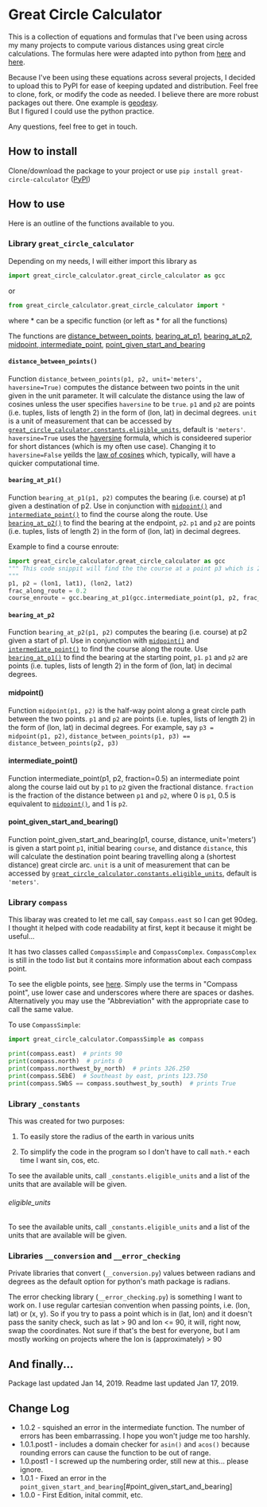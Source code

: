 # Great Circle Calculator

 This is a collection of equations and formulas that I've been using across my many projects to compute various 
 distances using great circle calculations. The formulas here were adapted into python from 
 [here](https://www.movable-type.co.uk/scripts/latlong.html) and [here](http://www.edwilliams.org/avform.htm).   
 
 Because I've been using these equations across several projects, I decided to upload this to PyPI for ease of 
 keeping updated and distribution. Feel free to clone, fork, or modify the code as needed.  I believe there are 
 more robust packages out there.  One example is [geodesy](https://github.com/chrisveness/geodesy).  
 But I figured I could use the python practice.   
 
 Any questions, feel free to get in touch.
 
 ## How to install
 
Clone/download the package to your project or use `pip install great-circle-calculator` ([PyPI](https://pypi.org/project/great-circle-calculator/))
 
 ## How to use
 
 Here is an outline of the functions available to you. 
 
 ### Library `great_circle_calculator`
 
 Depending on my needs, I will either import this library as 
 
```python
import great_circle_calculator.great_circle_calculator as gcc
```

or 

```python
from great_circle_calculator.great_circle_calculator import *
```

where * can be a specific function (or left as * for all the functions)

The functions are [distance_between_points](#distance_between_points), [bearing_at_p1](#bearing_at_p1), [bearing_at_p2](#bearing_at_p2), [midpoint](#midpoint),[ intermediate_point](#intermediate_point), [point_given_start_and_bearing](#point_given_start_and_bearing)

#### `distance_between_points()`

Function `distance_between_points(p1, p2, unit='meters', haversine=True)` computes the distance between two points in the unit given in the unit parameter.  It will calculate the distance using the law of cosines unless the user specifies `haversine` to be `true`.  `p1` and `p2` are points (i.e. tuples, lists of length 2) in the form of (lon, lat) in decimal degrees.  `unit` is a unit of measurement that can be accessed by [`great_circle_calculator.constants.eligible_units`](#eligible_units), default is `'meters'`.  `haversine=True` uses the [haversine](https://en.wikipedia.org/wiki/Haversine_formula) formula, which is consideered superior for short distances (which is my often use case).  Changing it to `haversine=False` yeilds the [law of cosines](https://en.wikipedia.org/wiki/Spherical_law_of_cosines) which, typically, will have a quicker computational time.  

#### `bearing_at_p1()`

Function  `bearing_at_p1(p1, p2)` computes the bearing (i.e. course) at p1 given a destination of p2.  Use in conjunction with [`midpoint()`](#midpoint) and [`intermediate_point()`](#intermediate_point) to find the course along the route.  Use [`bearing_at_p2()`](#bearing_at_p2) to find the bearing at the endpoint, `p2`.  `p1` and `p2` are points (i.e. tuples, lists of length 2) in the form of (lon, lat) in decimal degrees.  

Example to find a course enroute:

```python
import great_circle_calculator.great_circle_calculator as gcc
""" This code snippit will find the the course at a point p3 which is 20% the way between points p1 and p2
"""
p1, p2 = (lon1, lat1), (lon2, lat2)
frac_along_route = 0.2
course_enroute = gcc.bearing_at_p1(gcc.intermediate_point(p1, p2, frac_along_route), p2)
```
#### `bearing_at_p2`

Function  `bearing_at_p2(p1, p2)` computes the bearing (i.e. course) at p2 given a start of p1.  Use in conjunction with [`midpoint()`](#midpoint) and [`intermediate_point()`](#intermediate_point) to find the course along the route.  Use [`bearing_at_p1()`](#bearing_at_p1) to find the bearing at the starting point, `p1`.  `p1` and `p2` are points (i.e. tuples, lists of length 2) in the form of (lon, lat) in decimal degrees.  
        
#### midpoint()

Function `midpoint(p1, p2)` is the half-way point along a great circle path between the two points.  `p1` and `p2` are points (i.e. tuples, lists of length 2) in the form of (lon, lat) in decimal degrees.  For example, say `p3 = midpoint(p1, p2)`, `distance_between_points(p1, p3) == distance_between_points(p2, p3)` 

#### intermediate_point()

Function intermediate_point(p1, p2, fraction=0.5) an intermediate point along the course laid out by `p1` to `p2` given the fractional distance.  `fraction` is the fraction of the distance between `p1` and `p2`, where 0 is `p1`, 0.5 is equivalent to [`midpoint()`](#midpoint), and 1 is `p2`.  

#### point_given_start_and_bearing()
        
Function point_given_start_and_bearing(p1, course, distance, unit='meters') is given a start point `p1`, initial bearing `course`, and distance `distance`, this will calculate the destination point bearing travelling along a (shortest distance) great circle arc.  `unit` is a unit of measurement that can be accessed by [`great_circle_calculator.constants.eligible_units`](#eligible_units), default is `'meters'`.
    
 ### Library `compass`
 
 This libaray was created to let me call, say `Compass.east` so I can get 90deg.  I thought it helped with code readability 
 at first, kept it because it might be useful...   
 
 It has two classes called `CompassSimple` and `CompassComplex`.  `CompassComplex` is still in the todo list but it contains more information about each compass point.  
 
 To see the eligble points, see [here](https://en.wikipedia.org/wiki/Points_of_the_compass#32_compass_points).  Simply use the terms in "Compass point", use lower case and underscores where there are spaces or dashes.  Alternatively you may use the "Abbreviation" with the appropriate case to call the same value.  
 
 To use `CompassSimple`:
 
 ```python
import great_circle_calculator.CompassSimple as compass

print(compass.east)  # prints 90
print(compass.north)  # prints 0
print(compass.northwest_by_north)  # prints 326.250
print(compass.SEbE)  # Southeast by east, prints 123.750
print(compass.SWbS == compass.southwest_by_south)  # prints True
```

  
 ### Library `_constants`
 
 This was created for two purposes:
 
 1) To easily store the radius of the earth in various units
 
 2) To simplify the code in the program so I don't have to call `math.*` each time I want sin, cos, etc.
 
 To see the available units, call `_constants.eligible_units` and a list of the units that are available will be given. 
 
 ###### eligible_units
 
 To see the available units, call `_constants.eligible_units` and a list of the units that are available will be given. 
 
 ### Libraries  `__conversion` and `__error_checking`
 
 Private libraries that convert (`__conversion.py`) values between radians and degrees as the default option 
 for python's math package is radians.  
 
 The error checking library (`__error_checking.py`) is something I want to work on.  I use regular cartesian convention 
 when passing points, i.e. (lon, lat) or (x, y).  So if you try to pass a point which is in (lat, lon) and it doesn't 
 pass the sanity check, such as lat > 90 and lon <= 90, it will, right now, swap the coordinates.  Not sure if that's 
 the best for everyone, but I am mostly working on projects where the lon is (approximately) > 90 
 
 ## And finally...
 
 Package last updated Jan 14, 2019.  Readme last updated Jan 17, 2019.  
 
 ## Change Log
 
 * 1.0.2 - squished an error in the intermediate function. The number of errors has been embarrassing. I hope you won't judge me too harshly.  
 * 1.0.1.post1 - includes a domain checker for `asin()` and `acos()` because rounding errors can cause the function to be out of range.
 * 1.0.post1 - I screwed up the numbering order, still new at this... please ignore.
 * 1.0.1 - Fixed an error in the `point_given_start_and_bearing`[#point_given_start_and_bearing]
 * 1.0.0 - First Edition, inital commit, etc.
 
 
   
 
    
